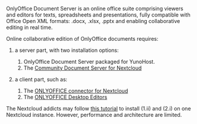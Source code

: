 OnlyOffice Document Server is an online office suite comprising viewers and editors for texts, spreadsheets and presentations, fully compatible with Office Open XML formats: .docx, .xlsx, .pptx and enabling collaborative editing in real time.

Online collaborative edition of OnlyOffice documents requires: 
1. a server part, with two installation options:
   1. OnlyOffice Document Server packaged for YunoHost. 
   2. The [Community Document Server for Nextcloud](https://apps.nextcloud.com/apps/documentserver_community) 

2. a client part, such as: 
   1. The [ONLYOFFICE connector for Nextcloud](https://apps.nextcloud.com/apps/onlyoffice) 
   2. The [ONLYOFFICE Desktop Editors](https://www.onlyoffice.com/fr/download-desktop.aspx)

The Nextcloud addicts may follow [this tutorial](https://github.com/YunoHost-Apps/nextcloud_ynh#configure-onlyoffice-integration) to install (1.ii) and (2.i) on one Nextcloud instance. However, performance and architecture are limited.

